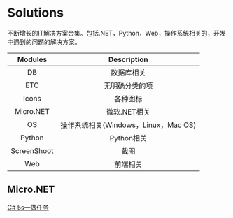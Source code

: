 
# Solutions

不断增长的IT解决方案合集。包括.NET，Python，Web，操作系统相关的，开发中遇到的问题的解决方案。

|   Modules   |             Description              |
| :---------: | :----------------------------------: |
|     DB      |              数据库相关              |
|     ETC     |            无明确分类的项            |
|    Icons    |               各种图标               |
|  Micro.NET  |             微软.NET相关             |
|     OS      | 操作系统相关(Windows，Linux，Mac OS) |
|     Python     |               Python相关               |
| ScreenShoot |                 截图                 |
|     Web     |               前端相关               |

## Micro.NET
[C# 5s一做任务](https://github.com/zhangsanlzh/Solutions/blob/master/Micro.NET/C%23%205s一做任务.md)


